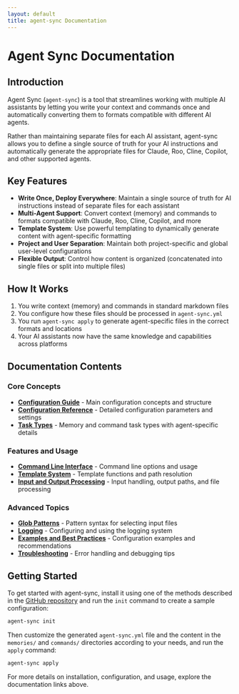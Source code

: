 ```yaml
---
layout: default
title: agent-sync Documentation
---
```


# Agent Sync Documentation

## Introduction

Agent Sync (`agent-sync`) is a tool that streamlines working with multiple AI assistants by letting you write your context and commands once and automatically converting them to formats compatible with different AI agents.

Rather than maintaining separate files for each AI assistant, agent-sync allows you to define a single source of truth for your AI instructions and automatically generate the appropriate files for Claude, Roo, Cline, Copilot, and other supported agents.

## Key Features

- **Write Once, Deploy Everywhere**: Maintain a single source of truth for AI instructions instead of separate files for each assistant
- **Multi-Agent Support**: Convert context (memory) and commands to formats compatible with Claude, Roo, Cline, Copilot, and more
- **Template System**: Use powerful templating to dynamically generate content with agent-specific formatting
- **Project and User Separation**: Maintain both project-specific and global user-level configurations
- **Flexible Output**: Control how content is organized (concatenated into single files or split into multiple files)

## How It Works

1. You write context (memory) and commands in standard markdown files
2. You configure how these files should be processed in `agent-sync.yml`
3. You run `agent-sync apply` to generate agent-specific files in the correct formats and locations
4. Your AI assistants now have the same knowledge and capabilities across platforms

## Documentation Contents

### Core Concepts

- [**Configuration Guide**](config.md) - Main configuration concepts and structure
- [**Configuration Reference**](config-reference.md) - Detailed configuration parameters and settings
- [**Task Types**](task-types.md) - Memory and command task types with agent-specific details

### Features and Usage

- [**Command Line Interface**](cli.md) - Command line options and usage
- [**Template System**](templates.md) - Template functions and path resolution
- [**Input and Output Processing**](input-output.md) - Input handling, output paths, and file processing

### Advanced Topics

- [**Glob Patterns**](glob-patterns.md) - Pattern syntax for selecting input files
- [**Logging**](logging.md) - Configuring and using the logging system
- [**Examples and Best Practices**](examples.md) - Configuration examples and recommendations
- [**Troubleshooting**](troubleshooting.md) - Error handling and debugging tips

## Getting Started

To get started with agent-sync, install it using one of the methods described in the [GitHub repository](https://github.com/uphy/agent-sync) and run the `init` command to create a sample configuration:

```bash
agent-sync init
```

Then customize the generated `agent-sync.yml` file and the content in the `memories/` and `commands/` directories according to your needs, and run the `apply` command:

```bash
agent-sync apply
```

For more details on installation, configuration, and usage, explore the documentation links above.